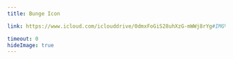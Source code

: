 ```yaml
---
title: Bunge Icon

link: https://www.icloud.com/iclouddrive/0dmxFoGiS28uhXzG-mWWj8rYg#IMG%5F1030-removebg-preview

timeout: 0
hideImage: true
---
```

